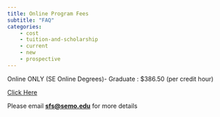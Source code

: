 ```yaml
---
title: Online Program Fees
subtitle: "FAQ"
categories:
    - cost
    - tuition-and-scholarship
    - current
    - new
    - prospective
---
```

 Online ONLY (SE Online Degrees)- Graduate : $386.50 (per credit hour)

<a href="https://semo.edu/student-support/financial-services/cost/index.html" target="blank">Click Here </a>

Please email **sfs@semo.edu** for more details